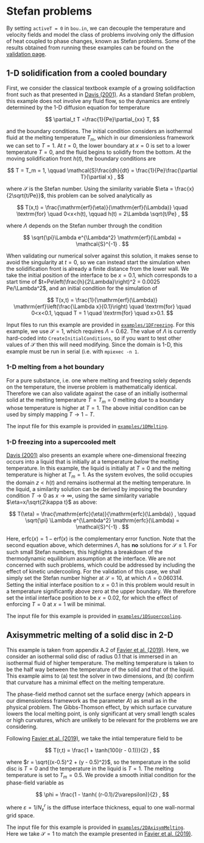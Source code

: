 # Stefan problems

By setting `activeT = 0` in `bou.in`, we can decouple the temperature and velocity fields and model the class of problems involving only the diffusion of heat coupled to phase changes, known as Stefan problems.
Some of the results obtained from running these examples can be found on the [validation page](../phasefield_validation.md).

## 1-D solidification from a cooled boundary
First, we consider the classical textbook example of a growing solidifaction front such as that presented in [Davis (2001)](https://doi.org/10.1017/CBO9780511546747).
As a standard Stefan problem, this example does not involve any fluid flow, so the dynamics are entirely determined by the 1-D diffusion equation for temperature

$$
\partial_t T =\frac{1}{Pe}\partial_{xx} T,
$$

and the boundary conditions.
The initial condition considers an isothermal fluid at the melting temperature $T_m$, which in our dimensionless framework we can set to $T=1$.
At $t=0$, the lower boundary at $x=0$ is set to a lower temperature $T=0$, and the fluid begins to solidify from the bottom.
At the moving solidification front $h(t)$, the boundary conditions are

$$
T = T_m = 1, \qquad \mathcal{S}\frac{dh}{dt} = \frac{1}{Pe}\frac{\partial T}{\partial x} ,
$$

where $\mathcal{S}$ is the Stefan number.
Using the similarity variable $\eta = \frac{x}{2\sqrt{t/Pe}}$, this problem can be solved analytically as

$$
T(x,t) = \frac{\mathrm{erf}(\eta)}{\mathrm{erf}(\Lambda)} \quad \textrm{for} \quad 0<x<h(t), \qquad h(t) = 2\Lambda \sqrt{t/Pe} ,
$$

where $\Lambda$ depends on the Stefan number through the condition

$$
\sqrt{\pi}\Lambda e^{\Lambda^2} \mathrm{erf}(\Lambda) = \mathcal{S}^{-1} .
$$

When validating our numerical solver against this solution, it makes sense to avoid the singularity at $t=0$, so we can instead start the simulation when the solidification front is already a finite distance from the lower wall.
We take the initial position of the interface to be $x=0.1$, which corresponds to a start time of $t=Pe\left(\frac{h}{2\Lambda}\right)^2 = 0.0025 Pe/\Lambda^2$, and an initial condition for the simulation of

$$
T(x,t) = \frac{1}{\mathrm{erf}(\Lambda)} \mathrm{erf}\left(\frac{\Lambda x}{0.1}\right) \quad \textrm{for} \quad 0<x<0.1, \qquad T = 1 \quad \textrm{for} \quad x>0.1.
$$

Input files to run this example are provided in [`examples/1DFreezing`](https://github.com/chowland/AFiD-MuRPhFi/tree/main/examples/1DFreezing).
For this example, we use $\mathcal{S}=1$, which requires $\Lambda=0.62$.
The value of $\Lambda$ is currently hard-coded into `CreateInitialConditions`, so if you want to test other values of $\mathcal{S}$ then this will need modifying.
Since the domain is 1-D, this example must be run in serial (i.e. with `mpiexec -n 1`.

### 1-D melting from a hot boundary
For a pure substance, i.e. one where melting and freezing solely depends on the temperature, the inverse problem is mathematically identical.
Therefore we can also validate against the case of an initially isothermal solid at the melting temperature $T=T_m = 0$ melting due to a boundary whose temperature is higher at $T=1$.
The above initial condition can be used by simply mapping $T \rightarrow 1 - T$.

The input file for this example is provided in [`examples/1DMelting`](https://github.com/chowland/AFiD-MuRPhFi/tree/main/examples/1DMelting).

### 1-D freezing into a supercooled melt
[Davis (2001)](https://doi.org/10.1017/CBO9780511546747) also presents an example where one-dimensional freezing occurs into a liquid that is initially at a temperature *below* the melting temperature.
In this example, the liquid is initially at $T=0$ and the melting temperature is higher at $T_m=1$.
As the system evolves, the solid occupies the domain $z<h(t)$ and remains isothermal at the melting temperature.
In the liquid, a similarity solution can be derived by imposing the boundary condition $T\rightarrow 0$ as $x\rightarrow \infty$, using the same similarity variable $\eta=x/\sqrt{2\kappa t}$ as above:

$$
T(\eta) = \frac{\mathrm{erfc}(\eta)}{\mathrm{erfc}(\Lambda)} , \qquad
\sqrt{\pi} \Lambda e^{\Lambda^2} \mathrm{erfc}(\Lambda) = \mathcal{S}^{-1} .
$$

Here, $\mathrm{erfc}(x) = 1 - \mathrm{erf}(x)$ is the complementary error function.
Note that the second equation above, which determines $\Lambda$, has **no** solutions for $\mathcal{S}\leq 1$.
For such small Stefan numbers, this highlights a breakdown of the thermodynamic equilibrium assumption at the interface.
We are not concerned with such problems, which could be addressed by including the effect of kinetic undercooling.
For the validation of this case, we shall simply set the Stefan number higher at $\mathcal{S}=10$, at which $\Lambda=0.060314$.
Setting the initial interface position to $x=0.1$ in this problem would result in a temperature significantly above zero at the upper boundary.
We therefore set the intial interface position to be $x=0.02$, for which the effect of enforcing $T=0$ at $x=1$ will be minimal.

The input file for this example is provided in [`examples/1DSupercooling`](https://github.com/chowland/AFiD-MuRPhFi/tree/main/examples/1DSupercooling).

## Axisymmetric melting of a solid disc in 2-D
This example is taken from appendix A.2 of [Favier et al. (2019)](https://doi.org/10.1017/jfm.2018.773).
Here, we consider an isothermal solid disc of radius 0.1 that is immersed in an isothermal fluid of higher temperature.
The melting temperature is taken to be the half way between the temperature of the solid and that of the liquid.
This example aims to (a) test the solver in two dimensions, and (b) confirm that curvature has a minimal effect on the melting temperature.

The phase-field method cannot set the surface energy (which appears in our dimensionless framework as the parameter $A$) as small as in the physical problem.
The Gibbs-Thomson effect, by which surface curvature lowers the local melting point, is only significant at very small length scales or high curvatures, which are unlikely to be relevant for the problems we are considering.

Following [Favier et al. (2019)](https://doi.org/10.1017/jfm.2018.773), we take the intial temperature field to be

$$
T(r,t) = \frac{1 + \tanh(100(r - 0.1))}{2} ,
$$

where $r = \sqrt{(x-0.5)^2 + (y - 0.5)^2}$, so the temperature in the solid disc is $T=0$ and the temperature in the liquid is $T=1$.
The melting temperature is set to $T_m=0.5$.
We provide a smooth initial condition for the phase-field variable as

$$
\phi = \frac{1 - \tanh( (r-0.1)/2\varepsilon)}{2} ,
$$

where $\varepsilon=1/N_x^r$ is the diffuse interface thickness, equal to one wall-normal grid space.

The input file for this example is provided in [`examples/2DAxisymMelting`](https://github.com/chowland/AFiD-MuRPhFi/tree/main/examples/2DAxisymMelting).
Here we take $\mathcal{S}=1$ to match the example presented in [Favier et al. (2019)](https://doi.org/10.1017/jfm.2018.773).